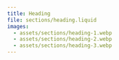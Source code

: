 ```yaml
---
title: Heading
file: sections/heading.liquid
images:
  - assets/sections/heading-1.webp
  - assets/sections/heading-2.webp
  - assets/sections/heading-3.webp
---
```

